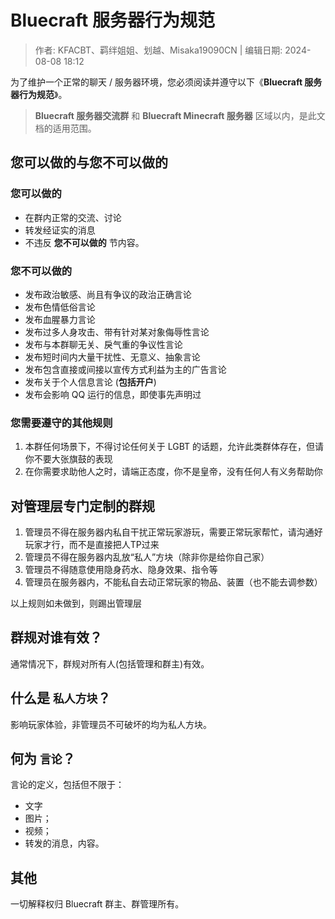 # Bluecraft 服务器行为规范

> 作者: KFACBT、羁绊姐姐、划越、Misaka19090CN | 编辑日期: 2024-08-08 18:12

为了维护一个正常的聊天 / 服务器环境，您必须阅读并遵守以下《**Bluecraft 服务器行为规范**》。

> **Bluecraft 服务器交流群** 和 **Bluecraft Minecraft 服务器** 区域以内，是此文档的适用范围。


## 您可以做的与您不可以做的

### 您可以做的

 - 在群内正常的交流、讨论
 - 转发经证实的消息
 - 不违反 **您不可以做的** 节内容。

### 您不可以做的

 - 发布政治敏感、尚且有争议的政治正确言论
 - 发布色情低俗言论
 - 发布血腥暴力言论
 - 发布过多人身攻击、带有针对某对象侮辱性言论
 - 发布与本群聊无关、戾气重的争议性言论
 - 发布短时间内大量干扰性、无意义、抽象言论
 - 发布包含直接或间接以宣传方式利益为主的广告言论
 - 发布关于个人信息言论 (**包括开户**)
 - 发布会影响 QQ 运行的信息，即使事先声明过

### 您需要遵守的其他规则

1. 本群任何场景下，不得讨论任何关于 LGBT 的话题，允许此类群体存在，但请你不要大张旗鼓的表现
2. 在你需要求助他人之时，请端正态度，你不是皇帝，没有任何人有义务帮助你

## 对管理层专门定制的群规

1. 管理员不得在服务器内私自干扰正常玩家游玩，需要正常玩家帮忙，请沟通好玩家才行，而不是直接把人TP过来
2. 管理员不得在服务器内乱放“私人”方块（除非你是给你自己家）
3. 管理员不得随意使用隐身药水、隐身效果、指令等
4. 管理员在服务器内，不能私自去动正常玩家的物品、装置（也不能去调参数）

以上规则如未做到，则踢出管理层

## 群规对谁有效？

通常情况下，群规对所有人(包括管理和群主)有效。

## 什么是 `私人方块`？

影响玩家体验，非管理员不可破坏的均为私人方块。

## 何为 `言论`？

言论的定义，包括但不限于：

 - 文字
 - 图片；
 - 视频；
 - 转发的消息，内容。

## 其他

一切解释权归 Bluecraft 群主、群管理所有。
